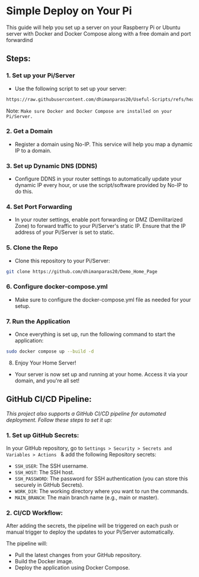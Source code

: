 # Simple Deploy on Your Pi

This guide will help you set up a server on your Raspberry Pi or Ubuntu server with Docker and Docker Compose along with a free domain and port forwardind

## Steps:

### 1. Set up your Pi/Server
- Use the following script to set up your server:

```bash
https://raw.githubusercontent.com/dhimanparas20/Useful-Scripts/refs/heads/main/Shell%20Scripts/MAIN_UBUNTU_SERVER_INSTALL_SETUP.sh
```

Note: ``Make sure Docker and Docker Compose are installed on your Pi/Server.``

### 2. Get a Domain
- Register a domain using No-IP. This service will help you map a dynamic IP to a domain.

### 3. Set up Dynamic DNS (DDNS)
- Configure DDNS in your router settings to automatically update your dynamic IP every hour, or use the script/software provided by No-IP to do this.

### 4. Set Port Forwarding
- In your router settings, enable port forwarding or DMZ (Demilitarized Zone) to forward traffic to your Pi/Server's static IP. Ensure that the IP address of your Pi/Server is set to static.

### 5. Clone the Repo
- Clone this repository to your Pi/Server:

```bash
git clone https://github.com/dhimanparas20/Demo_Home_Page
```
### 6. Configure docker-compose.yml
- Make sure to configure the docker-compose.yml file as needed for your setup.

### 7. Run the Application
- Once everything is set up, run the following command to start the application:

``` bash
sudo docker compose up --build -d
```
8. Enjoy Your Home Server!
- Your server is now set up and running at your home. Access it via your domain, and you're all set!

## GitHub CI/CD Pipeline:
*This project also supports a GitHub CI/CD pipeline for automated deployment. Follow these steps to set it up:*

### 1. Set up GitHub Secrets:
In your GitHub repository, go to ``Settings > Security > Secrets and Variables > Actions `` & add the following Repository secrets:
- ``SSH_USER``: The SSH username.
- ``SSH_HOST``: The SSH host.
- ``SSH_PASSWORD``: The password for SSH authentication (you can store this securely in GitHub Secrets).
- ``WORK_DIR``: The working directory where you want to run the commands.
- ``MAIN_BRANCH``: The main branch name (e.g., main or master).

### 2. CI/CD Workflow:
After adding the secrets, the pipeline will be triggered on each push or manual trigger to deploy the updates to your Pi/Server automatically.

The pipeline will:
- Pull the latest changes from your GitHub repository.
- Build the Docker image.
- Deploy the application using Docker Compose.
